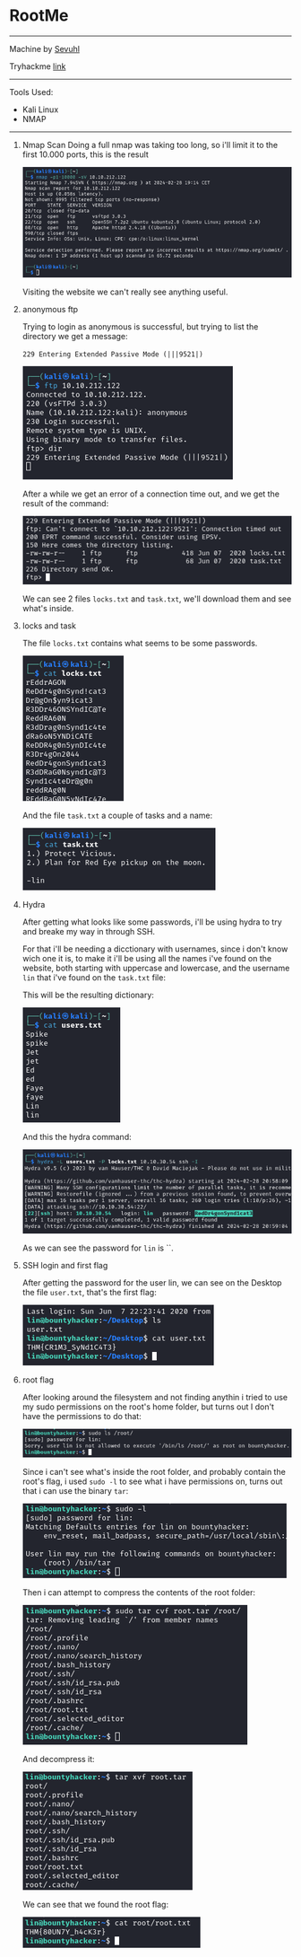 # RootMe

---

Machine by [Sevuhl](https://tryhackme.com/p/Sevuhl)

Tryhackme [link](https://tryhackme.com/room/cowboyhacker)

---

Tools Used:

- Kali Linux
- NMAP


---

1.  Nmap Scan
    Doing a full nmap was taking too long, so i'll limit it to the first 10.000 ports, this is the result

    ![](img/bountyhacker01.png)

    Visiting the website we can't really see anything useful.


2.  anonymous ftp
   
    Trying to login as anonymous is successful, but trying to list the directory we get a message:

    `229 Entering Extended Passive Mode (|||9521|)`

    ![](img/bountyhacker02.png)

    After a while we get an error of a connection time out, and we get the result of the command:

    ![](img/bountyhacker03.png)

    We can see 2 files `locks.txt` and `task.txt`, we'll download them and see what's inside.

3.  locks and task

    The file `locks.txt` contains what seems to be some passwords.

    ![](img/bountyhacker04.png)
        
    And the file `task.txt` a couple of tasks and a name:

    ![](img/bountyhacker05.png)
    
    

4.  Hydra
   
    After getting what looks like some passwords, i'll be using hydra to try and breake my way in through SSH.

    For that i'll be needing a dicctionary with usernames, since i don't know wich one it is, to make it i'll be using all the names i've found on the website, both starting with uppercase and lowercase, and the username `lin` that i've found on the `task.txt` file:

    This will be the resulting dictionary:

    ![](img/bountyhacker06.png)

    And this the hydra command:

    ![](img/bountyhacker07.png)

    As we can see the password for `lin` is ``.

5.  SSH login and first flag

    After getting the password for the user lin, we can see on the Desktop the file `user.txt`, that's the first flag:

    ![](img/bountyhacker08.png)

6.  root flag

    After looking around the filesystem and not finding anythin i tried to use my sudo permissions on the root's home folder, but turns out I don't have the permissions to do that:

    ![](img/bountyhacker09.png)

    Since i can't see what's inside the root folder, and probably contain the root's flag, i used `sudo -l` to see what i have permissions on, turns out that i can use the binary `tar`:


    ![](img/bountyhacker10.png)    

    Then i can attempt to compress the contents of the root folder:

    ![](img/bountyhacker11.png)

    And decompress it:

    ![](img/bountyhacker12.png)

    We can see that we found the root flag:

    ![](img/bountyhacker13.png)
